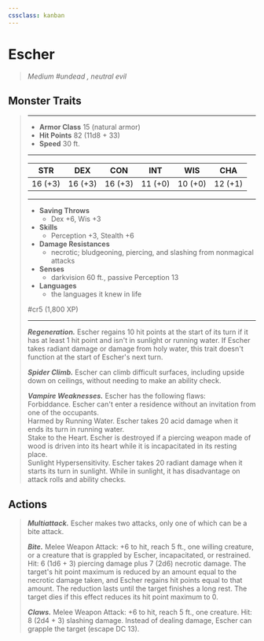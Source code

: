 ```yaml
---
cssclass: kanban
---
```


# Escher
>*Medium #undead , neutral evil*
## Monster Traits
>___
>- **Armor Class** 15 (natural armor)
>- **Hit Points** 82 (11d8 + 33)
>- **Speed** 30 ft.
>___
>|STR|DEX|CON|INT|WIS|CHA|
>|:---:|:---:|:---:|:---:|:---:|:---:|
>|16 (+3)|16 (+3)|16 (+3)|11 (+0)|10 (+0)|12 (+1)|
>___
>- **Saving Throws**
>	 - Dex +6, Wis +3
>- **Skills**
>	 - Perception +3, Stealth +6
>- **Damage Resistances**
>	 - necrotic; bludgeoning, piercing, and slashing from nonmagical attacks
>- **Senses**
>	 - darkvision 60 ft., passive Perception 13
>- **Languages**
>	 - the languages it knew in life
>
> #cr5 (1,800 XP)
>___
>***Regeneration.*** Escher regains 10 hit points at the start of its turn if it has at least 1 hit point and isn't in sunlight or running water. If Escher takes radiant damage or damage from holy water, this trait doesn't function at the start of Escher's next turn.  
>
>***Spider Climb.*** Escher can climb difficult surfaces, including upside down on ceilings, without needing to make an ability check.  
>
>***Vampire Weaknesses.*** Escher has the following flaws:  
>Forbiddance. Escher can't enter a residence without an invitation from one of the occupants.  
>Harmed by Running Water. Escher takes 20 acid damage when it ends its turn in running water.  
>Stake to the Heart. Escher is destroyed if a piercing weapon made of wood is driven into its heart while it is incapacitated in its resting place.  
>Sunlight Hypersensitivity. Escher takes 20 radiant damage when it starts its turn in sunlight. While in sunlight, it has disadvantage on attack rolls and ability checks.  
>
## Actions
>***Multiattack.*** Escher makes two attacks, only one of which can be a bite attack.  
>
>***Bite.*** Melee Weapon Attack: +6 to hit, reach 5 ft., one willing creature, or a creature that is grappled by Escher, incapacitated, or restrained. Hit: 6 (1d6 + 3) piercing damage plus 7 (2d6) necrotic damage. The target's hit point maximum is reduced by an amount equal to the necrotic damage taken, and Escher regains hit points equal to that amount. The reduction lasts until the target finishes a long rest. The target dies if this effect reduces its hit point maximum to 0.  
>
>***Claws.*** Melee Weapon Attack: +6 to hit, reach 5 ft., one creature. Hit: 8 (2d4 + 3) slashing damage. Instead of dealing damage, Escher can grapple the target (escape DC 13).